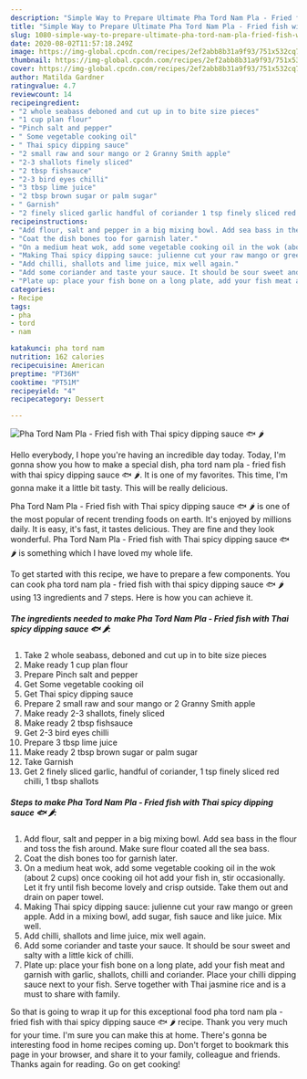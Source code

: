 ```yaml
---
description: "Simple Way to Prepare Ultimate Pha Tord Nam Pla - Fried fish with Thai spicy dipping sauce 🐟 🌶"
title: "Simple Way to Prepare Ultimate Pha Tord Nam Pla - Fried fish with Thai spicy dipping sauce 🐟 🌶"
slug: 1080-simple-way-to-prepare-ultimate-pha-tord-nam-pla-fried-fish-with-thai-spicy-dipping-sauce
date: 2020-08-02T11:57:18.249Z
image: https://img-global.cpcdn.com/recipes/2ef2abb8b31a9f93/751x532cq70/pha-tord-nam-pla-fried-fish-with-thai-spicy-dipping-sauce-🐟-🌶-recipe-main-photo.jpg
thumbnail: https://img-global.cpcdn.com/recipes/2ef2abb8b31a9f93/751x532cq70/pha-tord-nam-pla-fried-fish-with-thai-spicy-dipping-sauce-🐟-🌶-recipe-main-photo.jpg
cover: https://img-global.cpcdn.com/recipes/2ef2abb8b31a9f93/751x532cq70/pha-tord-nam-pla-fried-fish-with-thai-spicy-dipping-sauce-🐟-🌶-recipe-main-photo.jpg
author: Matilda Gardner
ratingvalue: 4.7
reviewcount: 14
recipeingredient:
- "2 whole seabass deboned and cut up in to bite size pieces"
- "1 cup plan flour"
- "Pinch salt and pepper"
- " Some vegetable cooking oil"
- " Thai spicy dipping sauce"
- "2 small raw and sour mango or 2 Granny Smith apple"
- "2-3 shallots finely sliced"
- "2 tbsp fishsauce"
- "2-3 bird eyes chilli"
- "3 tbsp lime juice"
- "2 tbsp brown sugar or palm sugar"
- " Garnish"
- "2 finely sliced garlic handful of coriander 1 tsp finely sliced red chilli 1 tbsp shallots"
recipeinstructions:
- "Add flour, salt and pepper in a big mixing bowl. Add sea bass in the flour and toss the fish around. Make sure flour coated all the sea bass."
- "Coat the dish bones too for garnish later."
- "On a medium heat wok, add some vegetable cooking oil in the wok (about 2 cups) once cooking oil hot add your fish in, stir occasionally. Let it fry until fish become lovely and crisp outside. Take them out and drain on paper towel."
- "Making Thai spicy dipping sauce: julienne cut your raw mango or green apple. Add in a mixing bowl, add sugar, fish sauce and like juice. Mix well."
- "Add chilli, shallots and lime juice, mix well again."
- "Add some coriander and taste your sauce. It should be sour sweet and salty with a little kick of chilli."
- "Plate up: place your fish bone on a long plate, add your fish meat and garnish with garlic, shallots, chilli and coriander. Place your chilli dipping sauce next to your fish. Serve together with Thai jasmine rice and is a must to share with family."
categories:
- Recipe
tags:
- pha
- tord
- nam

katakunci: pha tord nam 
nutrition: 162 calories
recipecuisine: American
preptime: "PT36M"
cooktime: "PT51M"
recipeyield: "4"
recipecategory: Dessert

---
```



![Pha Tord Nam Pla - Fried fish with Thai spicy dipping sauce 🐟 🌶](https://img-global.cpcdn.com/recipes/2ef2abb8b31a9f93/751x532cq70/pha-tord-nam-pla-fried-fish-with-thai-spicy-dipping-sauce-🐟-🌶-recipe-main-photo.jpg)

Hello everybody, I hope you're having an incredible day today. Today, I'm gonna show you how to make a special dish, pha tord nam pla - fried fish with thai spicy dipping sauce 🐟 🌶. It is one of my favorites. This time, I'm gonna make it a little bit tasty. This will be really delicious.



Pha Tord Nam Pla - Fried fish with Thai spicy dipping sauce 🐟 🌶 is one of the most popular of recent trending foods on earth. It's enjoyed by millions daily. It is easy, it's fast, it tastes delicious. They are fine and they look wonderful. Pha Tord Nam Pla - Fried fish with Thai spicy dipping sauce 🐟 🌶 is something which I have loved my whole life.


To get started with this recipe, we have to prepare a few components. You can cook pha tord nam pla - fried fish with thai spicy dipping sauce 🐟 🌶 using 13 ingredients and 7 steps. Here is how you can achieve it.

<!--inarticleads1-->

##### The ingredients needed to make Pha Tord Nam Pla - Fried fish with Thai spicy dipping sauce 🐟 🌶:

1. Take 2 whole seabass, deboned and cut up in to bite size pieces
1. Make ready 1 cup plan flour
1. Prepare Pinch salt and pepper
1. Get  Some vegetable cooking oil
1. Get  Thai spicy dipping sauce
1. Prepare 2 small raw and sour mango or 2 Granny Smith apple
1. Make ready 2-3 shallots, finely sliced
1. Make ready 2 tbsp fishsauce
1. Get 2-3 bird eyes chilli
1. Prepare 3 tbsp lime juice
1. Make ready 2 tbsp brown sugar or palm sugar
1. Take  Garnish
1. Get 2 finely sliced garlic, handful of coriander, 1 tsp finely sliced red chilli, 1 tbsp shallots




<!--inarticleads2-->

##### Steps to make Pha Tord Nam Pla - Fried fish with Thai spicy dipping sauce 🐟 🌶:

1. Add flour, salt and pepper in a big mixing bowl. Add sea bass in the flour and toss the fish around. Make sure flour coated all the sea bass.
1. Coat the dish bones too for garnish later.
1. On a medium heat wok, add some vegetable cooking oil in the wok (about 2 cups) once cooking oil hot add your fish in, stir occasionally. Let it fry until fish become lovely and crisp outside. Take them out and drain on paper towel.
1. Making Thai spicy dipping sauce: julienne cut your raw mango or green apple. Add in a mixing bowl, add sugar, fish sauce and like juice. Mix well.
1. Add chilli, shallots and lime juice, mix well again.
1. Add some coriander and taste your sauce. It should be sour sweet and salty with a little kick of chilli.
1. Plate up: place your fish bone on a long plate, add your fish meat and garnish with garlic, shallots, chilli and coriander. Place your chilli dipping sauce next to your fish. Serve together with Thai jasmine rice and is a must to share with family.




So that is going to wrap it up for this exceptional food pha tord nam pla - fried fish with thai spicy dipping sauce 🐟 🌶 recipe. Thank you very much for your time. I'm sure you can make this at home. There's gonna be interesting food in home recipes coming up. Don't forget to bookmark this page in your browser, and share it to your family, colleague and friends. Thanks again for reading. Go on get cooking!
